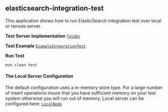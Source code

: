 ## elasticsearch-integration-test

This application shows how to run ElasticSearch integration test over local or remote server.

**Test Server Implementation**
[`folder`](https://github.com/AntDek/elasticsearch-integration-test/blob/master/src/main/java/cz/adek/elasticsearch/test/)


**Test Example**
[`ExampleIntegrationTest`](https://github.com/AntDek/elasticsearch-integration-test/blob/master/src/test/java/cz/adek/elasticsearch/test/ExampleIntegrationTest.java)

**Run Test**
```
mvn clean test
```

#### The Local Server Configuration
The default configuration uses a in-memory store type. For a large number of insert operations insure that you have sufficient memory on your test system otherwise you will run out of memory.
Local server can be configured here: [`LocalNode`](https://github.com/AntDek/elasticsearch-integration-test/blob/master/src/main/java/cz/adek/elasticsearch/test/LocalNode.java)

